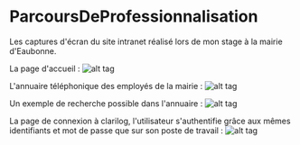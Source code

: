 # ParcoursDeProfessionnalisation
Les captures d'écran du site intranet réalisé lors de mon stage à la mairie d'Eaubonne.


La page d'accueil : 
![alt tag](https://cloud.githubusercontent.com/assets/16228964/11700447/2ebe66a2-9eca-11e5-84b3-2d1a65a401ec.jpg)


L'annuaire téléphonique des employés de la mairie :
![alt tag](https://cloud.githubusercontent.com/assets/16228964/11700447/2ebe66a2-9eca-11e5-84b3-2d1a65a401ec.jpg)


Un exemple de recherche possible dans l'annuaire :
![alt tag](https://cloud.githubusercontent.com/assets/16228964/11700447/2ebe66a2-9eca-11e5-84b3-2d1a65a401ec.jpg)


La page de connexion à clarilog, l'utilisateur s'authentifie grâce aux mêmes identifiants et mot de passe que sur son poste de travail : 
![alt tag](https://cloud.githubusercontent.com/assets/16228964/11700447/2ebe66a2-9eca-11e5-84b3-2d1a65a401ec.jpg)

